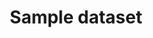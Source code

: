 ---
schema: default
title: Sample dataset
organization: Sample Department
notes: >-
  This is an example dataset that comes with a new installation of JKAN, not bad
  is it
resources:
  - name: Air Monitoring Stations CSV
    url: >-
      http://data.phl.opendata.arcgis.com/datasets/1839b35258604422b0b520cbb668df0d_0.csv
    format: csv
  - name: Air Monitoring Stations Shapefile
    url: >-
      http://data.phl.opendata.arcgis.com/datasets/1839b35258604422b0b520cbb668df0d_0.zip
    format: shp
  - name: Air Monitoring Stations GeoService
    url: >-
      https://services.arcgis.com/fLeGjb7u4uXqeF9q/arcgis/rest/services/Air_Monitoring_Stations/FeatureServer/0/query
    format: api
license: 'https://www.nationalarchives.gov.uk/doc/open-government-licence/version/3/'
category:
  - Education
maintainer: Tim Wisniewski
maintainer_email: tim@timwis.com
---